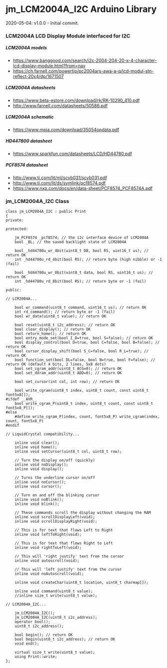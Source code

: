 # jm_LCM2004A_I2C Arduino Library

2020-05-04: v1.0.0 - Initial commit.



### LCM2004A LCD Display Module interfaced for I2C

##### LCM2004A models

- https://www.banggood.com/search/i2c-2004-204-20-x-4-character-lcd-display-module.html?from=nav
- https://ch.farnell.com/powertip/pc2004ars-awa-a-q/lcd-modul-stn-reflect-20x4/dp/1671507

##### LCM2004A datasheets

- https://www.beta-estore.com/download/rk/RK-10290_410.pdf
- http://www.farnell.com/datasheets/50586.pdf

##### LCM2004A schematic

- https://www.mpja.com/download/35054opdata.pdf

##### HD447800 datasheet

- https://www.sparkfun.com/datasheets/LCD/HD44780.pdf

##### PCF8574 datasheet

- http://www.ti.com/lit/ml/scyb031/scyb031.pdf
- http://www.ti.com/lit/ds/symlink/pcf8574.pdf
- https://www.nxp.com/docs/en/data-sheet/PCF8574_PCF8574A.pdf



### jm_LCM2004A_I2C Class

```
class jm_LCM2004A_I2C : public Print
{
private:

protected:

	jm_PCF8574 _pcf8574; // the i2c interface device of LCM2004A
	bool _BL; // the saved backlight state of LCM2004A

	bool _hd44780u_wr_4bit(uint8_t DB, bool RS, uint16_t us); // return OK
	int _hd44780u_rd_4bit(bool RS); // return byte (high nibble) or -1 (fail)

	bool _hd44780u_wr_8bit(uint8_t data, bool RS, uint16_t us); // return OK
	int _hd44780u_rd_8bit(bool RS); // return byte or -1 (fail)

public:

// LCM2004A...

	bool wr_command(uint8_t command, uint16_t us); // return OK
	int rd_command(); // return byte or -1 (fail)
	bool wr_data(uint8_t value); // return OK

	bool reset(uint8_t i2c_address); // return OK
	bool clear_display(); // return OK
	bool return_home(); // return OK
	bool entry_mode_set(bool I_D=true, bool S=false); // return OK
	bool display_control(bool D=true, bool C=false, bool B=false); // return OK
	bool cursor_display_shift(bool S_C=false, bool R_L=true); // return OK
	bool function_set(bool DL=false, bool N=true, bool F=false); // return OK (default 4 bits, 2 lines, 5x8 dots)
	bool set_cgram_addr(uint8_t ACG=0); // return OK
	bool set_ddram_addr(uint8_t ADD=0); // return OK

	bool set_cursor(int col, int row); // return OK

	bool write_cgram(uint8_t index, uint8_t count, const uint8_t font5x8[]);
#ifdef __AVR__
	bool write_cgram_P(uint8_t index, uint8_t count, const uint8_t font5x8_P[]);
#else
	#define write_cgram_P(index, count, font5x8_P) write_cgram(index, count, font5x8_P)
#endif

// LiquidCrystal compatibility...

	inline void clear();
	inline void home();
	inline void setCursor(uint8_t col, uint8_t row);

	// Turn the display on/off (quickly)
	inline void noDisplay();
	inline void display();

	// Turns the underline cursor on/off
	inline void noCursor();
	inline void cursor();

	// Turn on and off the blinking cursor
	inline void noBlink();
	inline void blink();

	// These commands scroll the display without changing the RAM
	inline void scrollDisplayLeft(void);
	inline void scrollDisplayRight(void);

	// This is for text that flows Left to Right
	inline void leftToRight(void);

	// This is for text that flows Right to Left
	inline void rightToLeft(void);

	// This will 'right justify' text from the cursor
	inline void autoscroll(void);

	// This will 'left justify' text from the cursor
	inline void noAutoscroll(void);

	inline void createChar(uint8_t location, uint8_t charmap[]);

	inline void command(uint8_t value);
	//inline size_t write(uint8_t value);

// LCM2004A_I2C...

	jm_LCM2004A_I2C();
	jm_LCM2004A_I2C(uint8_t i2c_address);
	operator bool();
	uint8_t i2c_address();

	bool begin(); // return OK
	bool begin(uint8_t i2c_address); // return OK
	void end();

	virtual size_t write(uint8_t value);
	using Print::write;
};
```

